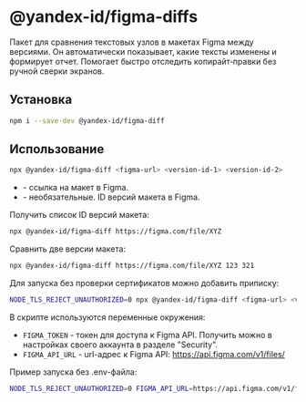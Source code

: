 # @yandex-id/figma-diffs

Пакет для сравнения текстовых узлов в макетах Figma между версиями. Он автоматически показывает, какие тексты изменены и формирует отчет. Помогает быстро отследить копирайт‑правки без ручной сверки экранов.

## Установка

```bash
npm i --save-dev @yandex-id/figma-diff
```

## Использование

```bash
npx @yandex-id/figma-diff <figma-url> <version-id-1> <version-id-2>
```

- <figma-url> - ссылка на макет в Figma.
- <version-id-x> - необязательные. ID версий макета в Figma.

Получить список ID версий макета:

```bash
npx @yandex-id/figma-diff https://figma.com/file/XYZ
```

Сравнить две версии макета:

```bash
npx @yandex-id/figma-diff https://figma.com/file/XYZ 123 321
```

Для запуска без проверки сертификатов можно добавить приписку:

```bash
NODE_TLS_REJECT_UNAUTHORIZED=0 npx @yandex-id/figma-diff <figma-url> <version-id-1> <version-id-2>
```

В скрипте используются переменные окружения:

- `FIGMA_TOKEN` - токен для доступа к Figma API. Получить можно в настройках своего аккаунта в разделе "Security".
- `FIGMA_API_URL` - url-адрес к Figma API: https://api.figma.com/v1/files/

Пример запуска без .env-файла:

```bash
NODE_TLS_REJECT_UNAUTHORIZED=0 FIGMA_API_URL=https://api.figma.com/v1/files/ FIGMA_TOKEN=MY_TOKEN321 npx @yandex-id/figma-diff https://figma.com/file/XYZ 123 321
```

